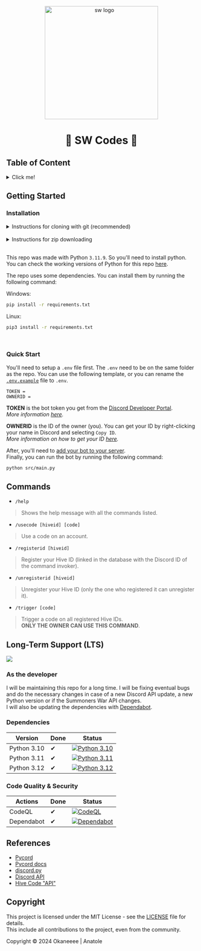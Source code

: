 <p align="center">
  <img src="https://upload.wikimedia.org/wikipedia/fr/c/c2/Summoners_War_Logo.png" width="300" alt="sw logo"></img>

  <h1 align="center">
    🔖 SW Codes 🔖
  </h1>
</p>

## Table of Content
<details>
  <summary> Click me! </summary>

  - [Getting Started](#getting-started)
    - [Installation](#installation)
    - [Quick Start](#quick-start)
  - [Commands](#commands)
  - [Long-Term Support (LTS)](#long-term-support-lts)
    - [As the developer](#as-the-developer)
    - [Dependencies](#dependencies)
    - [Code Quality & Security](#code-quality--security)
  - [References](#references)
  - [Copyrights](#copyrights)

</details>

## Getting Started
### Installation

<details>
  <summary> Instructions for cloning with git (recommended) </summary>

  - Open a terminal and navigate to the directory where you want to clone the repo.
  - Run the following commands:
    ```bash
    git clone https://github.com/Okaneeee/SWCodes.git
    cd SWCodes
    ```

</details>

<br>


<details>
  <summary> Instructions for zip downloading </summary>

  - Click on the green `Code` button and select `Download ZIP` or click [here](https://github.com/Okaneeee/SWCodes/archive/refs/heads/main.zip).
  - Extract the zip file to the directory where you want to clone the repo. Or in Linux:
    ```bash
    sudo apt-get install unzip
    unzip SWCodes-main.zip
    ```
  - Open a terminal in the folder where you extracted the zip file and run the following command:
    ```bash
    cd discord-chatbot
    ```

</details>

<br>

This repo was made with Python ``3.11.9``. So you'll need to install python. You can check the working versions of Python for this repo [here](#dependencies). <br>

The repo uses some dependencies. You can install them by running the following command:

Windows:
```bash
pip install -r requirements.txt
```

Linux:
```bash
pip3 install -r requirements.txt
```

<br>

### Quick Start
You'll need to setup a `.env` file first. The `.env` need to be on the same folder as the repo. You can use the following template, or you can rename the [`.env.example`](./.env.example) file to `.env`.

```env
TOKEN =
OWNERID = 
```

**TOKEN** is the bot token you get from the [Discord Developer Portal](https://discord.com/developers/applications). <br>
*More information [here](https://discord.com/developers/docs/getting-started#configuring-your-bot).* <br>

**OWNERID** is the ID of the owner (you). You can get your ID by right-clicking your name in Discord and selecting `Copy ID`. <br>
*More information on how to get your ID [here](https://support.discord.com/hc/en-us/articles/206346498).*
<br>

After, you'll need to [add your bot to your server](https://discord.com/developers/docs/getting-started#installing-your-app). <br>
Finally, you can run the bot by running the following command:

```bash
python src/main.py
```

## Commands
- `/help` 
> Shows the help message with all the commands listed.
- `/usecode [hiveid] [code]`
> Use a code on an account.
- `/registerid [hiveid]`
> Register your Hive ID (linked in the database with the Discord ID of the command invoker).
- `/unregisterid [hiveid]`
> Unregister your Hive ID (only the one who registered it can unregister it).
- `/trigger [code]`
> Trigger a code on all registered Hive IDs. <br>
> **ONLY THE OWNER CAN USE THIS COMMAND**.

## Long-Term Support (LTS)

<img src="https://img.shields.io/github/last-commit/Okaneeee/SWCodes">

### As the developer 
I will be maintaining this repo for a long time. I will be fixing eventual bugs and do the necessary changes in case of a new Discord API update, a new Python version or if the Summoners War API changes. <br>
I will also be updating the dependencies with [Dependabot](https://github.com/dependabot). <br>

### Dependencies
| Version             | Done | Status |
|-------------------------|------|--------|
| Python 3.10 | ✔ | [![Python 3.10](https://github.com/Okaneeee/SWCodes/actions/workflows/python310.yml/badge.svg)](https://github.com/Okaneeee/SWCodes/actions/workflows/python310.yml) |
| Python 3.11 | ✔ | [![Python 3.11](https://github.com/Okaneeee/SWCodes/actions/workflows/python311.yml/badge.svg)](https://github.com/Okaneeee/SWCodes/actions/workflows/python311.yml) |
| Python 3.12 | ✔ | [![Python 3.12](https://github.com/Okaneeee/SWCodes/actions/workflows/python312.yml/badge.svg)](https://github.com/Okaneeee/SWCodes/actions/workflows/python312.yml) |

### Code Quality & Security
| Actions             | Done | Status |
|-------------------------|------|--------|
| CodeQL | ✔ | [![CodeQL](https://github.com/Okaneeee/SWCodes/actions/workflows/codeql.yml/badge.svg)](https://github.com/Okaneeee/SWCodes/actions/workflows/codeql.yml) |
| Dependabot | ✔ | [![Dependabot](https://github.com/Okaneeee/SWCodes/actions/workflows/dependabot/dependabot-updates/badge.svg)](https://github.com/Okaneeee/SWCodes/actions/workflows/dependabot/dependabot-updates) |

## References
- [Pycord](https://pycord.dev)
- [Pycord docs](https://docs.pycord.dev/en/stable/)
- [discord.py](https://discordpy.readthedocs.io/en/stable/)
- [Discord API](https://discord.com/developers/docs/reference)
- [Hive Code "API"](https://event.withhive.com/ci/smon/evt_coupon)

## Copyright
This project is licensed under the MIT License - see the [LICENSE](./LICENSE) file for details. <br>
This include all contributions to the project, even from the community.

Copyright © 2024 Okaneeee | Anatole